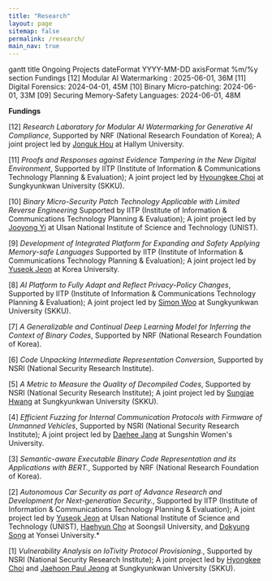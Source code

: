 ```yaml
---
title: "Research"
layout: page
sitemap: false
permalink: /research/
main_nav: true
---
```


<div class="mermaid">
gantt
  title Ongoing Projects
  dateFormat  YYYY-MM-DD
  axisFormat  %m/%y
  section Fundings
  [12] Modular AI Watermarking : 2025-06-01, 36M
  [11] Digital Forensics: 2024-04-01, 45M
  [10] Binary Micro-patching: 2024-06-01, 33M
  [09] Securing Memory-Safety Languages: 2024-06-01, 48M
</div>

<script type="module">
  import mermaid from 'https://cdn.jsdelivr.net/npm/mermaid@10/dist/mermaid.esm.min.mjs';
  mermaid.initialize({ startOnLoad: true });
</script>

**Fundings**

[12] *Research Laboratory for Modular AI Watermarking for Generative AI Compliance*,
Supported by NRF (National Research Foundation of Korea);
A joint project led by [Jonguk Hou](https://mmc.hallym.ac.kr/) at Hallym University.

[11] *Proofs and Responses against Evidence Tampering in the New Digital Environment*,
Supported by IITP (Institute of Information & Communications Technology Planning & Evaluation);
A joint project led by [Hyoungkee Choi](https://sites.google.com/g.skku.edu/meoseriful/)
at Sungkyunkwan University (SKKU).

[10] *Binary Micro-Security Patch Technology Applicable with Limited Reverse Engineering*
Supported by IITP (Institute of Information & Communications Technology Planning & Evaluation);
A joint project led by [Jooyong Yi](http://www.jooyongyi.com/) at Ulsan National Institute of Science and Technology (UNIST).

[9] *Development of Integrated Platform for Expanding and Safety Applying Memory-safe Languages*
Supported by IITP (Institute of Information & Communications Technology Planning & Evaluation);
A joint project led by [Yuseok Jeon](https://www.ysjeon.net/) at Korea University.

[8] *AI Platform to Fully Adapt and Reflect Privacy-Policy Changes*,
Supported by IITP (Institute of Information & Communications Technology Planning & Evaluation);
A joint project led by [Simon Woo](https://dash-lab.github.io/About/)
at Sungkyunkwan University (SKKU).

[7] *A Generalizable and Continual Deep Learning Model for Inferring the Context of Binary Codes*,
Supported by NRF (National Research Foundation of Korea).

[6] *Code Unpacking Intermediate Representation Conversion*,
Supported by NSRI (National Security Research Institute).

[5] *A Metric to Measure the Quality of Decompiled Codes*,
Supported by NSRI (National Security Research Institute);
A joint project led by [Sungjae Hwang](https://softsec-lab.github.io/)
at Sungkyunkwan University (SKKU).

[4] *Efficient Fuzzing for Internal Communication Protocols with Firmware of Unmanned Vehicles*,
Supported by NSRI (National Security Research Institute);
A joint project led by [Daehee Jang](https://daehee87.github.io/)
at Sungshin Women's University.

[3] *Semantic-aware Executable Binary Code Representation and its Applications with BERT.*, 
Supported by NRF (National Research Foundation of Korea).

[2] *Autonomous Car Security as part of Advance Research and Development for Next-generation Security.*,
Supported by IITP (Institute of Information & Communications Technology Planning & Evaluation);
A joint project led by 
[Yuseok Jeon](https://ysjeon.net/) at Ulsan National Institute of Science and Technology (UNIST), 
[Haehyun Cho](https://haehyun.github.io/) at Soongsil University, and
[Dokyung Song](https://cysec.yonsei.ac.kr/~dokyungs/) at Yonsei University.*

[1] *Vulnerability Analysis on IoTivity Protocol Provisioning.*, 
Supported by NSRI (National Security Research Institute);
A joint project led by
[Hyongkee Choi](https://sites.google.com/g.skku.edu/meoseriful/) and
[Jaehoon Paul Jeong](http://iotlab.skku.edu/) at Sungkyunkwan University (SKKU).

